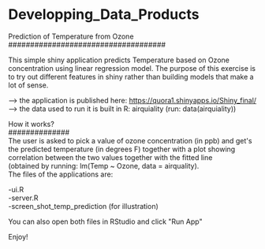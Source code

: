 # Developping_Data_Products

Prediction of Temperature from Ozone  
####################################  
  
This simple shiny application predicts Temperature based on Ozone concentration using linear regression model. 
The purpose of this exercise is to try out different features in shiny rather than building models that make a lot of sense.  
  
--> the application is published here: https://quora1.shinyapps.io/Shiny_final/  
--> the data used to run it is built in R: airquiality (run: data(airquiality))  
  
How it works?  
##############  
The user is asked to pick a value of ozone concentration (in ppb) and get's the predicted temperature (in degrees F) together with a plot showing correlation between the two values together with the fitted line     
(obtained by running: lm(Temp ~ Ozone, data = airquality).   
The files of the applications are:  
  
-ui.R  
-server.R  
-screen_shot_temp_prediction (for illustration)  
  
You can also open both files in RStudio and click "Run App"  
  
Enjoy!
